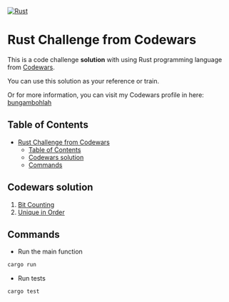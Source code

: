 [![Rust](https://github.com/bungambohlah/codewars-rust-challenges/actions/workflows/rust.yml/badge.svg)](https://github.com/bungambohlah/codewars-rust-challenges/actions/workflows/rust.yml)

# Rust Challenge from Codewars

This is a code challenge **solution** with using Rust programming language from [Codewars](https://codewars.com).

You can use this solution as your reference or train.

Or for more information, you can visit my Codewars profile in here: [bungambohlah](https://www.codewars.com/users/bungambohlah)

## Table of Contents

- [Rust Challenge from Codewars](#rust-challenge-from-codewars)
  - [Table of Contents](#table-of-contents)
  - [Codewars solution](#codewars-solution)
  - [Commands](#commands)

## Codewars solution

1. [Bit Counting](https://www.codewars.com/kata/526571aae218b8ee490006f4)
2. [Unique in Order](https://www.codewars.com/kata/54e6533c92449cc251001667)

## Commands

- Run the main function

```sh
cargo run
```

- Run tests

```sh
cargo test
```

